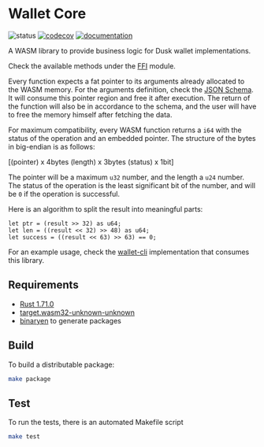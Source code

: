 # Wallet Core

![status](https://github.com/dusk-network/wallet-core/workflows/Dusk%20CI/badge.svg)
[![codecov](https://codecov.io/gh/dusk-network/wallet-core/branch/main/graph/badge.svg?token=9W3J09AWZG)](https://codecov.io/gh/dusk-network/wallet-core)
[![documentation](https://img.shields.io/badge/docs-wallet-blue?logo=rust)](https://docs.rs/dusk-wallet-core/)

A WASM library to provide business logic for Dusk wallet implementations.

Check the available methods under the [FFI](src/ffi.rs) module.

Every function expects a fat pointer to its arguments already allocated to the WASM memory. For the arguments definition, check the [JSON Schema](assets/schema.json). It will consume this pointer region and free it after execution. The return of the function will also be in accordance to the schema, and the user will have to free the memory himself after fetching the data.

For maximum compatibility, every WASM function returns a `i64` with the status of the operation and an embedded pointer. The structure of the bytes in big-endian is as follows:

[(pointer) x 4bytes (length) x 3bytes (status) x 1bit]

The pointer will be a maximum `u32` number, and the length a `u24` number. The status of the operation is the least significant bit of the number, and will be `0` if the operation is successful.

Here is an algorithm to split the result into meaningful parts:

```rust,ignore
let ptr = (result >> 32) as u64;
let len = ((result << 32) >> 48) as u64;
let success = ((result << 63) >> 63) == 0;
```

For an example usage, check the [wallet-cli](https://github.com/dusk-network/wallet-cli) implementation that consumes this library.

## Requirements

- [Rust 1.71.0](https://www.rust-lang.org/)
- [target.wasm32-unknown-unknown](https://github.com/rustwasm/)
- [binaryen](https://github.com/WebAssembly/binaryen) to generate packages

## Build

To build a distributable package:

```sh
make package
```

## Test

To run the tests, there is an automated Makefile script

```sh
make test
```

